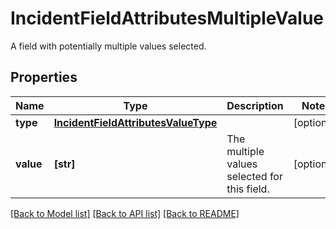 # IncidentFieldAttributesMultipleValue

A field with potentially multiple values selected.

## Properties
Name | Type | Description | Notes
------------ | ------------- | ------------- | -------------
**type** | [**IncidentFieldAttributesValueType**](IncidentFieldAttributesValueType.md) |  | [optional] 
**value** | **[str]** | The multiple values selected for this field. | [optional] 

[[Back to Model list]](README.md#documentation-for-models) [[Back to API list]](README.md#documentation-for-api-endpoints) [[Back to README]](README.md)


